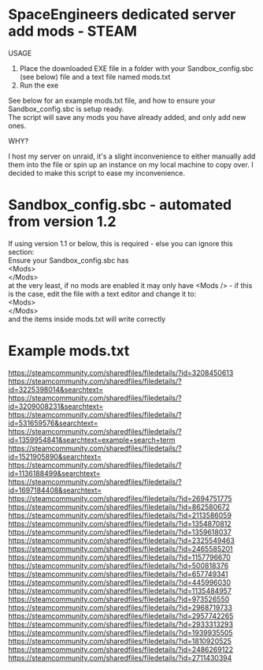 # SpaceEngineers dedicated server add mods - STEAM

USAGE

1. Place the downloaded EXE file in a folder with your Sandbox_config.sbc (see below) file and a text file named mods.txt  
2. Run the exe
   
See below for an example mods.txt file, and how to ensure your Sandbox_config.sbc is setup ready.  
The script will save any mods you have already added, and only add new ones.  


WHY?  

I host my server on unraid, it's a slight inconvenience to either manually add them into the file or spin up an instance on my local machine to copy over. I decided to make this script to ease my inconvenience.  


# Sandbox_config.sbc - automated from version 1.2  
If using version 1.1 or below, this is required - else you can ignore this section:  
Ensure your Sandbox_config.sbc has  
\<Mods>  
\</Mods>  
at the very least, if no mods are enabled it may only have \<Mods /> - if this is the case, edit the file with a text editor and change it to:  
\<Mods>  
\</Mods>  
and the items inside mods.txt will write correctly

# Example mods.txt 
https://steamcommunity.com/sharedfiles/filedetails/?id=3208450613  
https://steamcommunity.com/sharedfiles/filedetails/?id=3225398014&searchtext=  
https://steamcommunity.com/sharedfiles/filedetails/?id=3209008231&searchtext=  
https://steamcommunity.com/sharedfiles/filedetails/?id=531659576&searchtext=  
https://steamcommunity.com/sharedfiles/filedetails/?id=1359954841&searchtext=example+search+term  
https://steamcommunity.com/sharedfiles/filedetails/?id=1521905890&searchtext=  
https://steamcommunity.com/sharedfiles/filedetails/?id=1136188499&searchtext=  
https://steamcommunity.com/sharedfiles/filedetails/?id=1697184408&searchtext=  
https://steamcommunity.com/sharedfiles/filedetails/?id=2694751775  
https://steamcommunity.com/sharedfiles/filedetails/?id=862580672  
https://steamcommunity.com/sharedfiles/filedetails/?id=2113586059  
https://steamcommunity.com/sharedfiles/filedetails/?id=1354870812  
https://steamcommunity.com/sharedfiles/filedetails/?id=1359618037  
https://steamcommunity.com/sharedfiles/filedetails/?id=2325549463  
https://steamcommunity.com/sharedfiles/filedetails/?id=2465585201  
https://steamcommunity.com/sharedfiles/filedetails/?id=1157796670  
https://steamcommunity.com/sharedfiles/filedetails/?id=500818376  
https://steamcommunity.com/sharedfiles/filedetails/?id=657749341  
https://steamcommunity.com/sharedfiles/filedetails/?id=445996030  
https://steamcommunity.com/sharedfiles/filedetails/?id=1135484957  
https://steamcommunity.com/sharedfiles/filedetails/?id=973526550  
https://steamcommunity.com/sharedfiles/filedetails/?id=2968719733  
https://steamcommunity.com/sharedfiles/filedetails/?id=2957742265  
https://steamcommunity.com/sharedfiles/filedetails/?id=2933313293  
https://steamcommunity.com/sharedfiles/filedetails/?id=1939935505  
https://steamcommunity.com/sharedfiles/filedetails/?id=1810920525  
https://steamcommunity.com/sharedfiles/filedetails/?id=2486269122  
https://steamcommunity.com/sharedfiles/filedetails/?id=2711430394  


